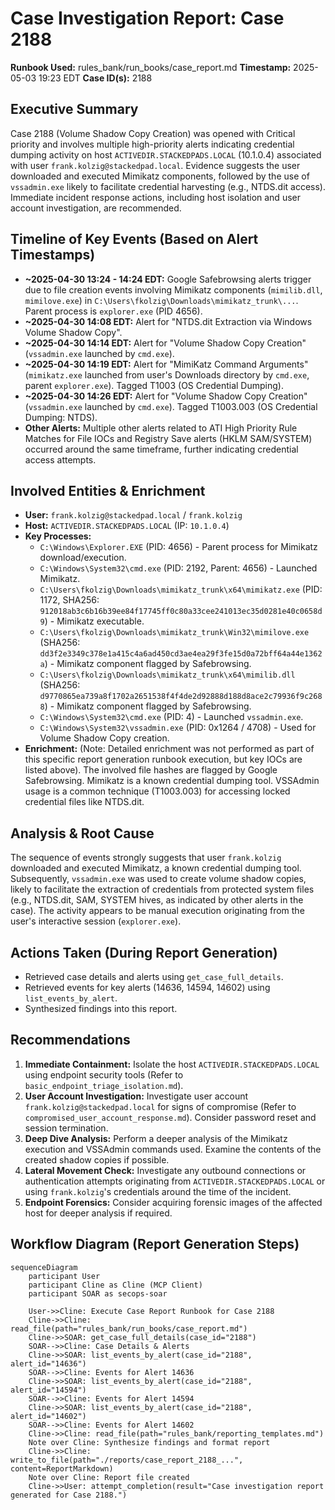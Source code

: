 # Case Investigation Report: Case 2188

**Runbook Used:** rules_bank/run_books/case_report.md
**Timestamp:** 2025-05-03 19:23 EDT
**Case ID(s):** 2188

## Executive Summary

Case 2188 (Volume Shadow Copy Creation) was opened with Critical priority and involves multiple high-priority alerts indicating credential dumping activity on host `ACTIVEDIR.STACKEDPADS.LOCAL` (10.1.0.4) associated with user `frank.kolzig@stackedpad.local`. Evidence suggests the user downloaded and executed Mimikatz components, followed by the use of `vssadmin.exe` likely to facilitate credential harvesting (e.g., NTDS.dit access). Immediate incident response actions, including host isolation and user account investigation, are recommended.

## Timeline of Key Events (Based on Alert Timestamps)

*   **~2025-04-30 13:24 - 14:24 EDT:** Google Safebrowsing alerts trigger due to file creation events involving Mimikatz components (`mimilib.dll`, `mimilove.exe`) in `C:\Users\fkolzig\Downloads\mimikatz_trunk\...`. Parent process is `explorer.exe` (PID 4656).
*   **~2025-04-30 14:08 EDT:** Alert for "NTDS.dit Extraction via Windows Volume Shadow Copy".
*   **~2025-04-30 14:14 EDT:** Alert for "Volume Shadow Copy Creation" (`vssadmin.exe` launched by `cmd.exe`).
*   **~2025-04-30 14:19 EDT:** Alert for "MimiKatz Command Arguments" (`mimikatz.exe` launched from user's Downloads directory by `cmd.exe`, parent `explorer.exe`). Tagged T1003 (OS Credential Dumping).
*   **~2025-04-30 14:26 EDT:** Alert for "Volume Shadow Copy Creation" (`vssadmin.exe` launched by `cmd.exe`). Tagged T1003.003 (OS Credential Dumping: NTDS).
*   **Other Alerts:** Multiple other alerts related to ATI High Priority Rule Matches for File IOCs and Registry Save alerts (HKLM SAM/SYSTEM) occurred around the same timeframe, further indicating credential access attempts.

## Involved Entities & Enrichment

*   **User:** `frank.kolzig@stackedpad.local` / `frank.kolzig`
*   **Host:** `ACTIVEDIR.STACKEDPADS.LOCAL` (IP: `10.1.0.4`)
*   **Key Processes:**
    *   `C:\Windows\Explorer.EXE` (PID: 4656) - Parent process for Mimikatz download/execution.
    *   `C:\Windows\System32\cmd.exe` (PID: 2192, Parent: 4656) - Launched Mimikatz.
    *   `C:\Users\fkolzig\Downloads\mimikatz_trunk\x64\mimikatz.exe` (PID: 1172, SHA256: `912018ab3c6b16b39ee84f17745ff0c80a33cee241013ec35d0281e40c0658d9`) - Mimikatz executable.
    *   `C:\Users\fkolzig\Downloads\mimikatz_trunk\Win32\mimilove.exe` (SHA256: `dd3f2e3349c378e1a415c4a6ad450cd3ae4ea29f3fe15d0a72bff64a44e1362a`) - Mimikatz component flagged by Safebrowsing.
    *   `C:\Users\fkolzig\Downloads\mimikatz_trunk\x64\mimilib.dll` (SHA256: `d9770865ea739a8f1702a2651538f4f4de2d92888d188d8ace2c79936f9c2688`) - Mimikatz component flagged by Safebrowsing.
    *   `C:\Windows\System32\cmd.exe` (PID: 4) - Launched `vssadmin.exe`.
    *   `C:\Windows\System32\vssadmin.exe` (PID: 0x1264 / 4708) - Used for Volume Shadow Copy creation.
*   **Enrichment:** (Note: Detailed enrichment was not performed as part of this specific report generation runbook execution, but key IOCs are listed above). The involved file hashes are flagged by Google Safebrowsing. Mimikatz is a known credential dumping tool. VSSAdmin usage is a common technique (T1003.003) for accessing locked credential files like NTDS.dit.

## Analysis & Root Cause

The sequence of events strongly suggests that user `frank.kolzig` downloaded and executed Mimikatz, a known credential dumping tool. Subsequently, `vssadmin.exe` was used to create volume shadow copies, likely to facilitate the extraction of credentials from protected system files (e.g., NTDS.dit, SAM, SYSTEM hives, as indicated by other alerts in the case). The activity appears to be manual execution originating from the user's interactive session (`explorer.exe`).

## Actions Taken (During Report Generation)

*   Retrieved case details and alerts using `get_case_full_details`.
*   Retrieved events for key alerts (14636, 14594, 14602) using `list_events_by_alert`.
*   Synthesized findings into this report.

## Recommendations

1.  **Immediate Containment:** Isolate the host `ACTIVEDIR.STACKEDPADS.LOCAL` using endpoint security tools (Refer to `basic_endpoint_triage_isolation.md`).
2.  **User Account Investigation:** Investigate user account `frank.kolzig@stackedpad.local` for signs of compromise (Refer to `compromised_user_account_response.md`). Consider password reset and session termination.
3.  **Deep Dive Analysis:** Perform a deeper analysis of the Mimikatz execution and VSSAdmin commands used. Examine the contents of the created shadow copies if possible.
4.  **Lateral Movement Check:** Investigate any outbound connections or authentication attempts originating from `ACTIVEDIR.STACKEDPADS.LOCAL` or using `frank.kolzig`'s credentials around the time of the incident.
5.  **Endpoint Forensics:** Consider acquiring forensic images of the affected host for deeper analysis if required.

## Workflow Diagram (Report Generation Steps)

```mermaid
sequenceDiagram
    participant User
    participant Cline as Cline (MCP Client)
    participant SOAR as secops-soar

    User->>Cline: Execute Case Report Runbook for Case 2188
    Cline->>Cline: read_file(path="rules_bank/run_books/case_report.md")
    Cline->>SOAR: get_case_full_details(case_id="2188")
    SOAR-->>Cline: Case Details & Alerts
    Cline->>SOAR: list_events_by_alert(case_id="2188", alert_id="14636")
    SOAR-->>Cline: Events for Alert 14636
    Cline->>SOAR: list_events_by_alert(case_id="2188", alert_id="14594")
    SOAR-->>Cline: Events for Alert 14594
    Cline->>SOAR: list_events_by_alert(case_id="2188", alert_id="14602")
    SOAR-->>Cline: Events for Alert 14602
    Cline->>Cline: read_file(path="rules_bank/reporting_templates.md")
    Note over Cline: Synthesize findings and format report
    Cline->>Cline: write_to_file(path="./reports/case_report_2188_...", content=ReportMarkdown)
    Note over Cline: Report file created
    Cline->>User: attempt_completion(result="Case investigation report generated for Case 2188.")
